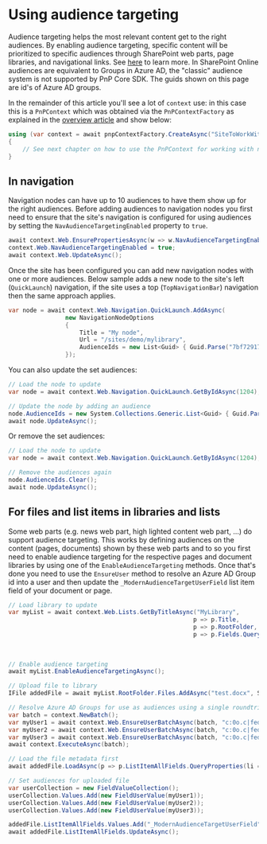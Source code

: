 # Using audience targeting

Audience targeting helps the most relevant content get to the right audiences. By enabling audience targeting, specific content will be prioritized to specific audiences through SharePoint web parts, page libraries, and navigational links. See [here](https://support.microsoft.com/en-us/office/target-content-to-a-specific-audience-on-a-sharepoint-site-68113d1b-be99-4d4c-a61c-73b087f48a81) to learn more. In SharePoint Online audiences are equivalent to Groups in Azure AD, the "classic" audience system is not supported by PnP Core SDK. The guids shown on this page are id's of Azure AD groups.

In the remainder of this article you'll see a lot of `context` use: in this case this is a `PnPContext` which was obtained via the `PnPContextFactory` as explained in the [overview article](readme.md) and show below:

```csharp
using (var context = await pnpContextFactory.CreateAsync("SiteToWorkWith"))
{
    // See next chapter on how to use the PnPContext for working with navigation
}
```

## In navigation

Navigation nodes can have up to 10 audiences to have them show up for the right audiences. Before adding audiences to navigation nodes you first need to ensure that the site's navigation is configured for using audiences by setting the `NavAudienceTargetingEnabled` property to `true`.

```csharp
await context.Web.EnsurePropertiesAsync(w => w.NavAudienceTargetingEnabled);
context.Web.NavAudienceTargetingEnabled = true;
await context.Web.UpdateAsync();
```

Once the site has been configured you can add new navigation nodes with one or more audiences. Below sample adds a new node to the site's left (`QuickLaunch`) navigation, if the site uses a top (`TopNavigationBar`) navigation then the same approach applies.

```csharp
var node = await context.Web.Navigation.QuickLaunch.AddAsync(
                new NavigationNodeOptions
                {
                    Title = "My node",
                    Url = "/sites/demo/mylibrary",
                    AudienceIds = new List<Guid> { Guid.Parse("7bf72917-4c72-4a83-91d6-1362fcf7222a"),  Guid.Parse("0402aa20-e67a-47e3-bad4-03801247be9e") }
                });
```

You can also update the set audiences:

```csharp
// Load the node to update
var node = await context.Web.Navigation.QuickLaunch.GetByIdAsync(1204);

// Update the node by adding an audience
node.AudienceIds = new System.Collections.Generic.List<Guid> { Guid.Parse("7bf72917-4c72-4a83-91d6-1362fcf7222a") };
await node.UpdateAsync();
```

Or remove the set audiences:

```csharp
// Load the node to update
var node = await context.Web.Navigation.QuickLaunch.GetByIdAsync(1204);

// Remove the audiences again
node.AudienceIds.Clear();
await node.UpdateAsync();
```

## For files and list items in libraries and lists

Some web parts (e.g. news web part, high lighted content web part, ...) do support audience targeting. This works by defining audiences on the content (pages, documents) shown by these web parts and to so you first need to enable audience targeting for the respective pages and document libraries by using one of the `EnableAudienceTargeting` methods. Once that's done you need to use the `EnsureUser` method to resolve an Azure AD Group id into a user and then update the `_ModernAudienceTargetUserField` list item field of your document or page.

```csharp
// Load library to update
var myList = await context.Web.Lists.GetByTitleAsync("MyLibrary", 
                                                    p => p.Title, 
                                                    p => p.RootFolder,
                                                    p => p.Fields.QueryProperties(p => p.InternalName,
                                                                                  p => p.FieldTypeKind,
                                                                                  p => p.TypeAsString,
                                                                                  p => p.Title));
// Enable audience targeting
await myList.EnableAudienceTargetingAsync();

// Upload file to library
IFile addedFile = await myList.RootFolder.Files.AddAsync("test.docx", System.IO.File.OpenRead($".{Path.DirectorySeparatorChar}test.docx"));

// Resolve Azure AD Groups for use as audiences using a single roundtrip
var batch = context.NewBatch();
var myUser1 = await context.Web.EnsureUserBatchAsync(batch, "c:0o.c|federateddirectoryclaimprovider|06ed1f73-c58d-45e8-ad07-66f4d1eed723");
var myUser2 = await context.Web.EnsureUserBatchAsync(batch, "c:0o.c|federateddirectoryclaimprovider|7bf72917-4c72-4a83-91d6-1362fcf7222a");
var myUser3 = await context.Web.EnsureUserBatchAsync(batch, "c:0o.c|federateddirectoryclaimprovider|0402aa20-e67a-47e3-bad4-03801247be9e");
await context.ExecuteAsync(batch);

// Load the file metadata first
await addedFile.LoadAsync(p => p.ListItemAllFields.QueryProperties(li => li.All));

// Set audiences for uploaded file
var userCollection = new FieldValueCollection();
userCollection.Values.Add(new FieldUserValue(myUser1));
userCollection.Values.Add(new FieldUserValue(myUser2));
userCollection.Values.Add(new FieldUserValue(myUser3));

addedFile.ListItemAllFields.Values.Add("_ModernAudienceTargetUserField", userCollection);
await addedFile.ListItemAllFields.UpdateAsync();

```

